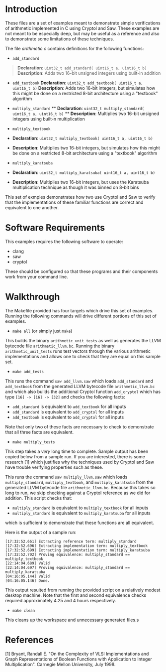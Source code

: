 Introduction
============

These files are a set of examples meant to demonstrate simple verifications of arithmetic implemented in C using Cryptol and Saw. These examples are not meant to be especially deep, but may be useful as a reference and also to demonstrate some limitations of these techniques.

The file *arithmetic.c* contains definitions for the following functions:
 
 * `add_standard`
 
  > __Declaration__: `uint32_t add_standard( uint16_t a, uint16_t b)`  
  > __Description__: Adds two 16-bit unsigned integers using built-in addition  
 
 * `add_textbook`
    __Declaration__: `uint32_t add_textbook( uint16_t a, uint16_t b)`
    __Description__: Adds two 16-bit integers, but simulates how this might be done on a restricted 8-bit architecture using a "textbook" algorithm
 
 * `multiply_standard`
  ** __Declaration__: `uint32_t multiply_standard( uint16_t a, uint16_t b)`
  ** __Description__: Multiplies two 16-bit unsigned integers using built-n multiplication 

 * `multiply_textbook`
  * __Declaration__: `uint32_t multiply_textbook( uint16_t a, uint16_t b)`
  * __Description__: Multiplies two 16-bit integers, but simulates how this might be done on a restricted 8-bit architecture using a "textbook" algorithm
 
 * `multiply_karatsuba`
  * __Declaration__: `uint32_t multiply_karatsuba( uint16_t a, uint16_t b)`
  * __Description__: Multiplies two 16-bit integers, but uses the Karatsuba multiplication technique as though it was binned on 8-bit bins

This set of exmples demonstrates how two use Cryptol and Saw to verify that the implementations of these familiar functions are correct and equivalent to one another.


Software Requirements
=====================

This examples requires the following software to operate:

  * clang
  * saw
  * cryptol

These should be configured so that these programs and their components work from your command line.


Walkthrough
===========

The Makefile provided has four targets which drive this set of examples. Running the following commands will drive different portions of this set of examples.

* `make all` (or simply just `make`)

This builds the binary `arithmetic_unit_tests` as well as generates the LLVM bytecode file `arithmetic_llvm.bc`. Running the binary `arithmetic_unit_tests` runs test vectors through the various arithmetic implementations and allows one to check that they are equal on this sample set.

* `make add_tests`

This runs the command `saw add_llvm.saw` which loads `add_standard` and `add_textbook` from the generated LLVM bytecode file `arithmetic_llvm.bc` and which also builds the additional Cryptol function `add_cryptol` which has type `[16] -> [16] -> [32]` and checks the following facts:

  - `add_standard` is equivalent to `add_textbook` for all inputs
  - `add_standard` is equivalent to `add_cryptol` for all inputs
  - `add_textbook` is equivalent to `add_cryptol` for all inputs

Note that only two of these facts are necessary to check to demonstrate that all three facts are equivalent.

* `make multiply_tests`

This step takes a *very* long time to complete. Sample output has been copied below from a sample run. If you are interested, there is some research [1] which justifies why the techniques used by Cryptol and Saw have trouble verifying properties such as these.

This runs the command `saw multiply_llvm.saw` which loads `multiply_standard`, `multiply_textbook`, and `multiply_karatsuba` from the generated LLVM bytecode file `arithmetic_llvm.bc`. Because this takes so long to run, we skip checking against a Cryptol reference as we did for addition. This script checks that:

  - `multiply_standard` is equivalent to `multiply_textbook` for all inputs
  - `multiply_standard` is equivalent to `multiply_karatsuba` for all inputs

which is sufficient to demonstrate that these functions are all equivalent.

Here is the output of a sample run:

    [17:32:52.661] Extracting reference term: multiply_standard
    [17:32:52.696] Extracting implementation term: multiply_textbook
    [17:32:52.699] Extracting implementation term: multiply_karatsuba
    [17:32:52.702] Proving equivalence: multiply_standard == multiply_textbook
    [22:14:04.689] Valid
    [22:14:04.697] Proving equivalence: multiply_standard == multiply_karatsuba
    [04:16:05.144] Valid
    [04:16:05.146] Done.

This output resulted from running the provided script on a relatively modest desktop machine. Note that the first and second equivalence checks required approximately 4.25 and 4 hours respectively.

* `make clean`

This cleans up the workspace and unnecessary generated files.s


References
==========

[1] Bryant, Randall E. "On the Complexity of VLSI Implementations and Graph Representations of Boolean Functions with Application to Integer Multiplication". Carnegie Mellon University, July 1998.
